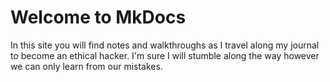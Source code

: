 # Welcome to MkDocs

In this site you will find notes and walkthroughs as I travel along my journal to become an ethical hacker.
I'm sure I will stumble along the way however we can only learn from our mistakes.


